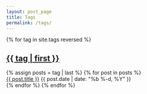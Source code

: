 ```yaml
---
layout: post_page
title: Tags
permalink: /tags/
---
```


{% for tag in site.tags reversed %}
  <h2><a name="{{ tag | first }}" href="#{{ tag | first }}">{{ tag | first }}</a></h2>
  {% assign posts = tag | last %}
  {% for post in posts %}
  <div class="category-frame">
      <a class="post-link" href="{{ post.url | prepend: site.baseurl }}">{{ post.title }}</a>
      <span class="post-date">{{ post.date | date: "%b %-d, %Y" }}</span>
  </div>
  {% endfor %}
{% endfor %}
